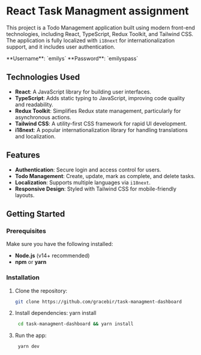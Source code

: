 <!-- @format -->

# React Task Managment assignment

This project is a Todo Management application built using modern front-end technologies, including React, TypeScript, Redux Toolkit, and Tailwind CSS. The application is fully localized with `i18next` for internationalization support, and it includes user authentication.

<Callout>
**Username**: `emilys`  
**Password**: `emilyspass`
</Callout>

## Technologies Used

- **React**: A JavaScript library for building user interfaces.
- **TypeScript**: Adds static typing to JavaScript, improving code quality and readability.
- **Redux Toolkit**: Simplifies Redux state management, particularly for asynchronous actions.
- **Tailwind CSS**: A utility-first CSS framework for rapid UI development.
- **i18next**: A popular internationalization library for handling translations and localization.

## Features

- **Authentication**: Secure login and access control for users.
- **Todo Management**: Create, update, mark as complete, and delete tasks.
- **Localization**: Supports multiple languages via `i18next`.
- **Responsive Design**: Styled with Tailwind CSS for mobile-friendly layouts.

## Getting Started

### Prerequisites

Make sure you have the following installed:

- **Node.js** (v14+ recommended)
- **npm** or **yarn**

### Installation

1. Clone the repository:

   ```bash
   git clone https://github.com/gracebir/task-managment-dashboard
   ```
2. Install dependencies:
yarn install
   ```bash
    cd task-managment-dashboard && yarn install
   ```
3. Run the app:
   ```bash
    yarn dev
   ```

